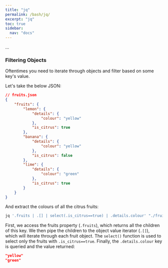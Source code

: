 ```yaml
---
title: "jq"
permalink: /bash/jq/
excerpt: "jq"
toc: true
sidebar:
  nav: "docs"
---
```


...

### Filtering Objects

Oftentimes you need to iterate through objects and filter based on some key's value.

Let's take the below JSON:

```json
// fruits.json
{
    "fruits": {
        "lemon": {
            "details": {
                "colour": "yellow"
            },
            "is_citrus": true 
        },
        "banana": {
            "details": {
                "colour": "yellow"
            },
            "is_citrus": false
        },
        "lime": {
            "details": {
                "colour": "green"
            },
            "is_citrus": true
        }
    }
}
```

And extract the colours of all the citrus fruits:

```bash
jq '.fruits | .[] | select(.is_citrus==true) | .details.colour' "./fruits.json"
```

First, we access the fruits property (`.fruits`), which returns all the children of this key. We then pipe the children to the object value iterator (`.[]`), which will iterate through each fruit object. The `select()` function is used to select only the fruits with `.is_citrus==true`. Finally, the `.details.colour` key is queried and the value returned:

```json
"yellow"
"green"
```

